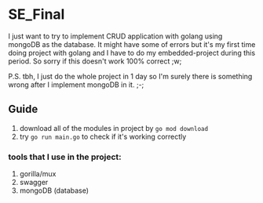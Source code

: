 # SE_Final
I just want to try to implement CRUD application with golang using mongoDB as the database.
It might have some of errors but it's my first time doing project with golang and I have to do my embedded-project during this period. So sorry if this doesn't work 100% correct ;w;

P.S. tbh, I just do the whole project in 1 day so I'm surely there is something wrong after I implement mongoDB in it. ;-;

## Guide
1. download all of the modules in project by `go mod download`
2. try `go run main.go` to check if it's working correctly

### tools that I use in the project:
1. gorilla/mux
2. swagger
3. mongoDB (database)
